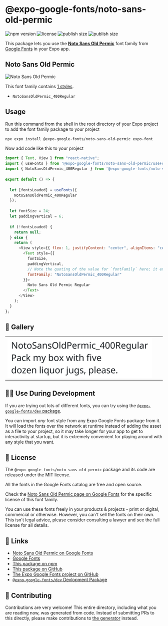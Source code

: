 # @expo-google-fonts/noto-sans-old-permic

![npm version](https://flat.badgen.net/npm/v/@expo-google-fonts/noto-sans-old-permic)
![license](https://flat.badgen.net/github/license/expo/google-fonts)
![publish size](https://flat.badgen.net/packagephobia/install/@expo-google-fonts/noto-sans-old-permic)
![publish size](https://flat.badgen.net/packagephobia/publish/@expo-google-fonts/noto-sans-old-permic)

This package lets you use the [**Noto Sans Old Permic**](https://fonts.google.com/specimen/Noto+Sans+Old+Permic) font family from [Google Fonts](https://fonts.google.com/) in your Expo app.

## Noto Sans Old Permic

![Noto Sans Old Permic](./font-family.png)

This font family contains [1 styles](#-gallery).

- `NotoSansOldPermic_400Regular`

## Usage

Run this command from the shell in the root directory of your Expo project to add the font family package to your project

```sh
npx expo install @expo-google-fonts/noto-sans-old-permic expo-font
```

Now add code like this to your project

```js
import { Text, View } from "react-native";
import { useFonts } from '@expo-google-fonts/noto-sans-old-permic/useFonts';
import { NotoSansOldPermic_400Regular } from '@expo-google-fonts/noto-sans-old-permic/400Regular';

export default () => {

  let [fontsLoaded] = useFonts({
    NotoSansOldPermic_400Regular
  });

  let fontSize = 24;
  let paddingVertical = 6;

  if (!fontsLoaded) {
    return null;
  } else {
    return (
      <View style={{ flex: 1, justifyContent: "center", alignItems: "center" }}>
        <Text style={{
          fontSize,
          paddingVertical,
          // Note the quoting of the value for `fontFamily` here; it expects a string!
          fontFamily: "NotoSansOldPermic_400Regular"
        }}>
          Noto Sans Old Permic Regular
        </Text>
      </View>
    );
  }
};
```

## 🔡 Gallery


||||
|-|-|-|
|![NotoSansOldPermic_400Regular](./400Regular/NotoSansOldPermic_400Regular.ttf.png)||||


## 👩‍💻 Use During Development

If you are trying out lots of different fonts, you can try using the [`@expo-google-fonts/dev` package](https://github.com/expo/google-fonts/tree/master/font-packages/dev#readme).

You can import _any_ font style from any Expo Google Fonts package from it. It will load the fonts over the network at runtime instead of adding the asset as a file to your project, so it may take longer for your app to get to interactivity at startup, but it is extremely convenient for playing around with any style that you want.


## 📖 License

The `@expo-google-fonts/noto-sans-old-permic` package and its code are released under the MIT license.

All the fonts in the Google Fonts catalog are free and open source.

Check the [Noto Sans Old Permic page on Google Fonts](https://fonts.google.com/specimen/Noto+Sans+Old+Permic) for the specific license of this font family.

You can use these fonts freely in your products & projects - print or digital, commercial or otherwise. However, you can't sell the fonts on their own. This isn't legal advice, please consider consulting a lawyer and see the full license for all details.

## 🔗 Links

- [Noto Sans Old Permic on Google Fonts](https://fonts.google.com/specimen/Noto+Sans+Old+Permic)
- [Google Fonts](https://fonts.google.com/)
- [This package on npm](https://www.npmjs.com/package/@expo-google-fonts/noto-sans-old-permic)
- [This package on GitHub](https://github.com/expo/google-fonts/tree/master/font-packages/noto-sans-old-permic)
- [The Expo Google Fonts project on GitHub](https://github.com/expo/google-fonts)
- [`@expo-google-fonts/dev` Devlopment Package](https://github.com/expo/google-fonts/tree/master/font-packages/dev)

## 🤝 Contributing

Contributions are very welcome! This entire directory, including what you are reading now, was generated from code. Instead of submitting PRs to this directly, please make contributions to [the generator](https://github.com/expo/google-fonts/tree/master/packages/generator) instead.
